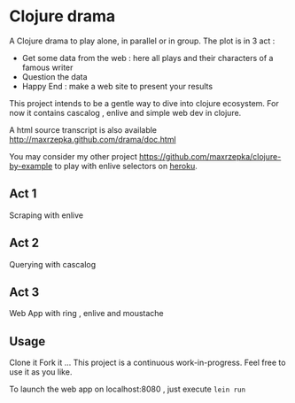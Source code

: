 # Clojure drama

A Clojure drama to play alone, in parallel or in group.
The plot is in 3 act :

   * Get some data from the web : here all plays and their characters of a famous writer
   * Question the data
   * Happy End : make a web site to present your results

This project intends to be a gentle way to dive into clojure ecosystem.
For now it contains cascalog , enlive and simple web dev in clojure.

A html source transcript is also available http://maxrzepka.github.com/drama/doc.html

You may consider my other project https://github.com/maxrzepka/clojure-by-example to play with enlive selectors on [heroku](http://cold-dusk-9608.herokuapp.com/).


## Act 1

Scraping with enlive

## Act 2

Querying with cascalog

## Act 3

Web App with ring , enlive and moustache

## Usage

Clone it Fork it ... This project is a continuous work-in-progress. Feel free to use it as you like.

To launch the web app on localhost:8080 , just execute `lein run`

